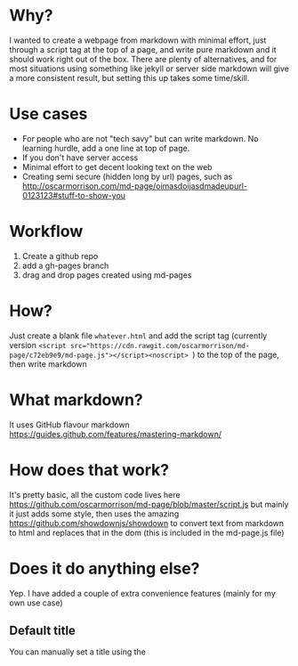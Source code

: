 # Why?

I wanted to create a webpage from markdown with minimal effort, just through a script tag at the top of a page, and write pure markdown and it should work right out of the box. There are plenty of alternatives, and for most situations using something like jekyll or server side markdown will give a more consistent result, but setting this up takes some time/skill.

# Use cases
- For people who are not "tech savy" but can write markdown. No learning hurdle, add a one line at top of page.
- If you don't have server access
- Minimal effort to get decent looking text on the web
- Creating semi secure (hidden long by url) pages, such as http://oscarmorrison.com/md-page/oimasdoijasdmadeupurl-0123123#stuff-to-show-you

# Workflow
1. Create a github repo
2. add a gh-pages branch
3. drag and drop pages created using md-pages

# How?
Just create a blank file `whatever.html` and add the script tag (currently version `<script src="https://cdn.rawgit.com/oscarmorrison/md-page/c72eb9e9/md-page.js"></script><noscript>
`) to the top of the page, then write markdown

# What markdown?
It uses GitHub flavour markdown https://guides.github.com/features/mastering-markdown/

# How does that work?
It's pretty basic, all the custom code lives here https://github.com/oscarmorrison/md-page/blob/master/script.js
but mainly it just adds some style, then uses the amazing https://github.com/showdownjs/showdown to convert text from markdown to html and replaces that in the dom (this is included in the md-page.js file)


# Does it do anything else?
Yep. I have added a couple of extra convenience features (mainly for my own use case)

## Default title
You can manually set a title using the <title> tag, if you don't it will use the first dom element (e.g a header if you start with a header)

## Open external urls externally
It modifies any link, and checks the link again the current host, if it's a different link, or not relative it will add a `target="_blank"` to the link. All other links with same hostname, or starting with `/`, `./`, `#` will not open in new window.

## Add underline to markdown
Not sure why GitHub doesn't have this, but its nice `___underline___`

## Styles
This adds some basic styles to the header. Mainly just changes the font family, and the minimal amount of styles for each of the markdown features

## Deeplink to ids
Added a bit of code to be able to deep link to in page headers e.g http://oscarmorrison.com/md-page/#tables

# Other resources

## Converter library
https://github.com/showdownjs/showdown

## List of supported emojis
https://github.com/showdownjs/showdown/wiki/Emojis
